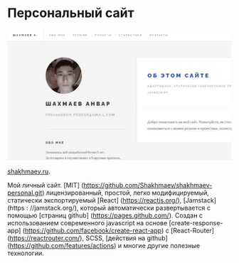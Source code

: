 # Персональный сайт

![Персональный сайт](public/images/Screenshot_2.jpg)

[shakhmaev.ru](https://shakhmaev.ru).

Мой личный сайт. [MIT] (https://github.com/Shakhmaev/shakhmaev-personal.git) лицензированный, простой, легко модифицируемый, статически экспортируемый [React] (https://reactjs.org/), [Jamstack] (https : //jamstack.org/), который автоматически развертывается с помощью [страниц github] (https://pages.github.com/). Создан с использованием современного javascript на основе [create-response-app] (https://github.com/facebook/create-react-app) с [React-Router] (https://reactrouter.com/), SCSS, [действия на github] (https://github.com/features/actions) и многие другие полезные технологии.
